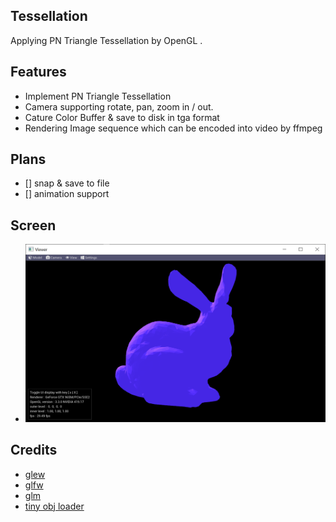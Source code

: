 ## Tessellation

Applying PN Triangle Tessellation by OpenGL .

## Features 
- Implement PN Triangle Tessellation
- Camera supporting rotate, pan, zoom in / out.
- Cature Color Buffer & save to disk in tga format
- Rendering Image sequence which can be encoded into video by ffmpeg

## Plans
- [] snap & save to file
- [] animation support 

## Screen 
- ![screen](./images/screen.png)

## Credits
- [glew]()
- [glfw]()
- [glm]()
- [tiny obj loader]()
